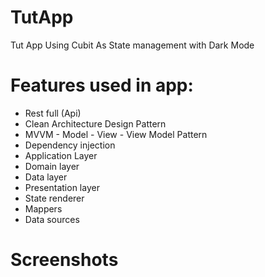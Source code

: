 # TutApp 

Tut App  Using Cubit As State management with Dark Mode

 # Features used in app: 
- Rest full (Api)
- Clean Architecture Design Pattern
- MVVM - Model - View - View Model Pattern
- Dependency injection
- Application Layer
- Domain layer
- Data layer
- Presentation layer
- State renderer 
- Mappers
- Data sources
 # Screenshots
